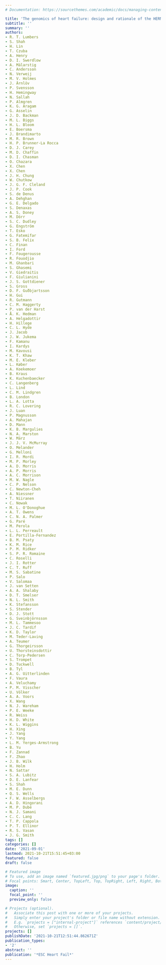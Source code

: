 ```yaml
---
# Documentation: https://sourcethemes.com/academic/docs/managing-content/

title: 'The genomics of heart failure: design and rationale of the HERMES consortium'
subtitle: ''
summary: ''
authors:
- R. T. Lumbers
- S. Shah
- H. Lin
- T. Czuba
- A. Henry
- D. I. Swerdlow
- A. Mälarstig
- C. Andersson
- N. Verweij
- M. V. Holmes
- J. Ärnlöv
- P. Svensson
- H. Hemingway
- N. Sallah
- P. Almgren
- K. G. Aragam
- G. Asselin
- J. D. Backman
- M. L. Biggs
- H. L. Bloom
- E. Boersma
- J. Brandimarto
- M. R. Brown
- H. P. Brunner-La Rocca
- D. J. Carey
- M. D. Chaffin
- D. I. Chasman
- O. Chazara
- X. Chen
- X. Chen
- J. H. Chung
- W. Chutkow
- J. G. F. Cleland
- J. P. Cook
- S. de Denus
- A. Dehghan
- G. E. Delgado
- S. Denaxas
- A. S. Doney
- M. Dörr
- S. C. Dudley
- G. Engström
- T. Esko
- G. Fatemifar
- S. B. Felix
- C. Finan
- I. Ford
- F. Fougerousse
- R. Fouodjio
- M. Ghanbari
- S. Ghasemi
- V. Giedraitis
- F. Giulianini
- J. S. Gottdiener
- S. Gross
- D. F. Guðbjartsson
- H. Gui
- R. Gutmann
- C. M. Haggerty
- P. van der Harst
- Å. K. Hedman
- A. Helgadottir
- H. Hillege
- C. L. Hyde
- J. Jacob
- J. W. Jukema
- F. Kamanu
- I. Kardys
- M. Kavousi
- K. T. Khaw
- M. E. Kleber
- L. Køber
- A. Koekemoer
- B. Kraus
- K. Kuchenbaecker
- C. Langenberg
- L. Lind
- C. M. Lindgren
- B. London
- L. A. Lotta
- R. C. Lovering
- J. Luan
- P. Magnusson
- A. Mahajan
- D. Mann
- K. B. Margulies
- N. A. Marston
- W. März
- J. J. V. McMurray
- O. Melander
- G. Melloni
- I. R. Mordi
- M. P. Morley
- A. D. Morris
- A. P. Morris
- A. C. Morrison
- M. W. Nagle
- C. P. Nelson
- C. Newton-Cheh
- A. Niessner
- T. Niiranen
- C. Nowak
- M. L. O'Donoghue
- A. T. Owens
- C. N. A. Palmer
- G. Paré
- M. Perola
- L. L. Perreault
- E. Portilla-Fernandez
- B. M. Psaty
- K. M. Rice
- P. M. Ridker
- S. P. R. Romaine
- C. Roselli
- J. I. Rotter
- C. T. Ruff
- M. S. Sabatine
- P. Salo
- V. Salomaa
- J. van Setten
- A. A. Shalaby
- D. T. Smelser
- N. L. Smith
- K. Stefansson
- S. Stender
- D. J. Stott
- G. Sveinbjörnsson
- M. L. Tammesoo
- J. C. Tardif
- K. D. Taylor
- M. Teder-Laving
- A. Teumer
- G. Thorgeirsson
- U. Thorsteinsdottir
- C. Torp-Pedersen
- S. Trompet
- D. Tuckwell
- B. Tyl
- A. G. Uitterlinden
- F. Vaura
- A. Veluchamy
- P. M. Visscher
- U. Völker
- A. A. Voors
- X. Wang
- N. J. Wareham
- P. E. Weeke
- R. Weiss
- H. D. White
- K. L. Wiggins
- H. Xing
- J. Yang
- Y. Yang
- L. M. Yerges-Armstrong
- B. Yu
- F. Zannad
- F. Zhao
- J. B. Wilk
- H. Holm
- N. Sattar
- S. A. Lubitz
- D. E. Lanfear
- S. Shah
- M. E. Dunn
- Q. S. Wells
- F. W. Asselbergs
- A. D. Hingorani
- M. P. Dubé
- N. J. Samani
- C. C. Lang
- T. P. Cappola
- P. T. Ellinor
- R. S. Vasan
- J. G. Smith
tags: []
categories: []
date: '2021-09-01'
lastmod: 2021-10-21T15:51:45+03:00
featured: false
draft: false

# Featured image
# To use, add an image named `featured.jpg/png` to your page's folder.
# Focal points: Smart, Center, TopLeft, Top, TopRight, Left, Right, BottomLeft, Bottom, BottomRight.
image:
  caption: ''
  focal_point: ''
  preview_only: false

# Projects (optional).
#   Associate this post with one or more of your projects.
#   Simply enter your project's folder or file name without extension.
#   E.g. `projects = ["internal-project"]` references `content/project/deep-learning/index.md`.
#   Otherwise, set `projects = []`.
projects: []
publishDate: '2021-10-21T12:51:44.862671Z'
publication_types:
- '2'
abstract: ''
publication: '*ESC Heart Fail*'
---
```

